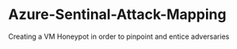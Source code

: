 # Azure-Sentinal-Attack-Mapping
Creating a VM Honeypot in order to pinpoint and entice adversaries 
